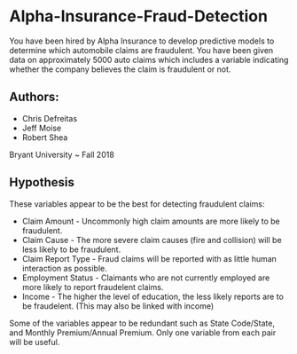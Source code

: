 # Alpha-Insurance-Fraud-Detection

You have been hired by Alpha Insurance to develop predictive models to determine which automobile claims are fraudulent. You have been given data on approximately 5000 auto claims which includes a variable indicating whether the company believes the claim is fraudulent or not.


## Authors: 
* Chris Defreitas
* Jeff Moise
* Robert Shea
  
 Bryant University ~ Fall 2018
 
 ## Hypothesis
 These variables appear to be the best for detecting fraudulent claims: 
 * Claim Amount - Uncommonly high claim amounts are more likely to be fraudulent.
 * Claim Cause - The more severe claim causes (fire and collision) will be less likely to be fraudulent.
 * Claim Report Type - Fraud claims will be reported with as little human interaction as possible.
 * Employment Status - Claimants who are not currently employed are more likely to report fraudelent claims.
 * Income - The higher the level of education, the less likely reports are to be fraudelent. (This may also be linked with income)
 
 
 Some of the variables appear to be redundant such as State Code/State, and Monthly Premium/Annual Premium. Only one variable from each pair will be useful.
